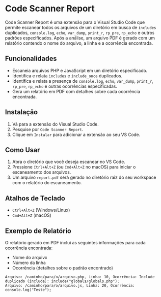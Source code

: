 # Code Scanner Report

Code Scanner Report é uma extensão para o Visual Studio Code que permite escanear todos os arquivos de um diretório em busca de `includes` duplicados, `console.log`, `echo`, `var_dump`, `print_r`, `rp_pre`, `rp_echo` e outros padrões especificados. Após a análise, um arquivo PDF é gerado com um relatório contendo o nome do arquivo, a linha e a ocorrência encontrada.

## Funcionalidades

- Escaneia arquivos PHP e JavaScript em um diretório especificado.
- Identifica e relata `includes` e `include_once` duplicados.
- Identifica e relata a presença de `console.log`, `echo`, `var_dump`, `print_r`, `rp_pre`, `rp_echo` e outras ocorrências especificadas.
- Gera um relatório em PDF com detalhes sobre cada ocorrência encontrada.

## Instalação

1. Vá para a extensão do Visual Studio Code.
2. Pesquise por `Code Scanner Report`.
3. Clique em `Instalar` para adicionar a extensão ao seu VS Code.

## Como Usar

1. Abra o diretório que você deseja escanear no VS Code.
2. Pressione `Ctrl+Alt+Z` (ou `Cmd+Alt+Z` no macOS) para iniciar o escaneamento dos arquivos.
3. Um arquivo `report.pdf` será gerado no diretório raiz do seu workspace com o relatório do escaneamento.

## Atalhos de Teclado

- `Ctrl+Alt+Z` (Windows/Linux)
- `Cmd+Alt+Z` (macOS)

## Exemplo de Relatório

O relatório gerado em PDF inclui as seguintes informações para cada ocorrência encontrada:

- Nome do arquivo
- Número da linha
- Ocorrência (detalhes sobre o padrão encontrado)

```text
Arquivo: /caminho/para/o/arquivo.php, Linha: 10, Ocorrência: Include duplicado (include): include("globals/globals.php");
Arquivo: /caminho/para/o/arquivo.js, Linha: 20, Ocorrência: console.log("Teste");
